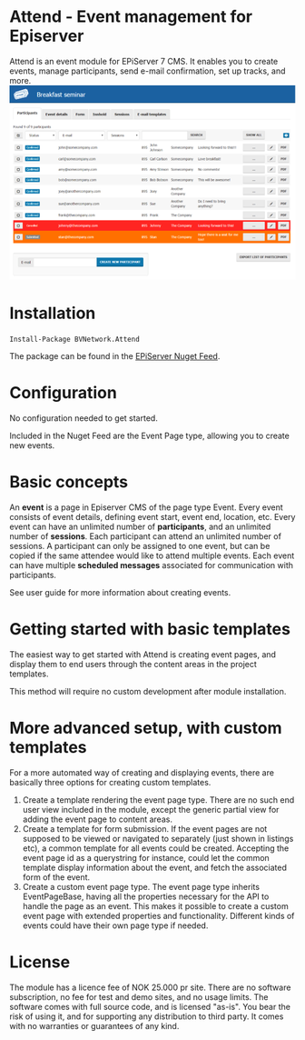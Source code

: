 
# Attend - Event management for Episerver

Attend is an event module for EPiServer 7 CMS. It enables you to create events, manage participants, send e-mail confirmation, set up tracks, and more. 
![Start Page](https://github.com/BVNetwork/Attend/blob/master/doc/img/EventEditor.png)




# Installation
`Install-Package BVNetwork.Attend`

The package can be found in the [EPiServer Nuget Feed](http://nuget.episerver.com/).

# Configuration
No configuration needed to get started. 

Included in the Nuget Feed are the Event Page type, allowing you to create new events. 


# Basic concepts
An **event** is a page in Episerver CMS of the page type Event. Every event consists of event details, defining event start, event end, location, etc. Every event can have an unlimited number of **participants**, and an unlimited number of **sessions**. Each participant can attend an unlimited number of sessions. A participant can only be assigned to one event, but can be copied if the same attendee would like to attend multiple events. Each event can have multiple **scheduled messages** associated for communication with participants.

See user guide for more information about creating events. 

# Getting started with basic templates
The easiest way to get started with Attend is creating event pages, and display them to end users through the content areas in the project templates. 

This method will require no custom development after module installation.


# More advanced setup, with custom templates

For a more automated way of creating and displaying events, there are basically three options for creating custom templates.

1.	Create a template rendering the event page type. There are no such end user view included in the module, except the generic partial view for adding the event page to content areas. 
2.	Create a template for form submission. If the event pages are not supposed to be viewed or navigated to separately (just shown in listings etc), a common template for all events could be created. Accepting the event page id as a querystring for instance, could let the common template display information about the event, and fetch the associated form of the event.
3.	Create a custom event page type. The event page type inherits EventPageBase, having all the properties necessary for the API to handle the page as an event. This makes it possible to create a custom event page with extended properties and functionality. Different kinds of events could have their own page type if needed.

# License
The module has a licence fee of NOK 25.000 pr site. There are no software subscription, no fee for test and demo sites, and no usage limits. The software comes with full source code, and is licensed "as-is". You bear the risk of using it, and for supporting any distribution to third party. It comes with no warranties or guarantees of any kind.
